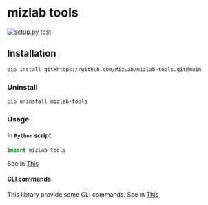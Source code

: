# mizlab tools

[![setup.py test](https://github.com/MizLab/mizlab-tools/actions/workflows/ci.yml/badge.svg)](https://github.com/MizLab/mizlab-tools/actions/workflows/ci.yml)


## Installation

```sh
pip install git+https://github.com/MizLab/mizlab-tools.git@main
```

### Uninstall

```sh
pip uninstall mizlab-tools
```

### Usage

#### In `Python` script

```python
import mizlab_tools
```

See in [This](https://mizlab.github.io/mizlab-tools/)


#### CLI commands

This library provide some CLI commands. See in [This]()
